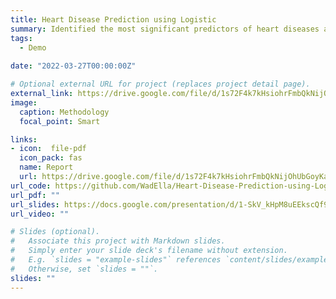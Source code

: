 ```yaml
---
title: Heart Disease Prediction using Logistic
summary: Identified the most significant predictors of heart diseases and predicted whether a patient has 10-year risk of future heart disease using logistic regression. The data analysis was carried out in python using JupyterLab.
tags:
  - Demo
  
date: "2022-03-27T00:00:00Z"

# Optional external URL for project (replaces project detail page).
external_link: https://drive.google.com/file/d/1s72F4k7kHsiohrFmbQkNijOhUbGoyKap/view?usp=sharing
image:
  caption: Methodology
  focal_point: Smart

links:
- icon:  file-pdf
  icon_pack: fas
  name: Report
  url: https://drive.google.com/file/d/1s72F4k7kHsiohrFmbQkNijOhUbGoyKap/view?usp=sharing
url_code: https://github.com/WadElla/Heart-Disease-Prediction-using-Logistic-Regression
url_pdf: ""
url_slides: https://docs.google.com/presentation/d/1-SkV_kHpM8uEEkscQf9GQoT6NE5QmxvO/edit?usp=sharing&ouid=110645619716940866143&rtpof=true&sd=true
url_video: ""

# Slides (optional).
#   Associate this project with Markdown slides.
#   Simply enter your slide deck's filename without extension.
#   E.g. `slides = "example-slides"` references `content/slides/example-slides.md`.
#   Otherwise, set `slides = ""`.
slides: ""
---
```

